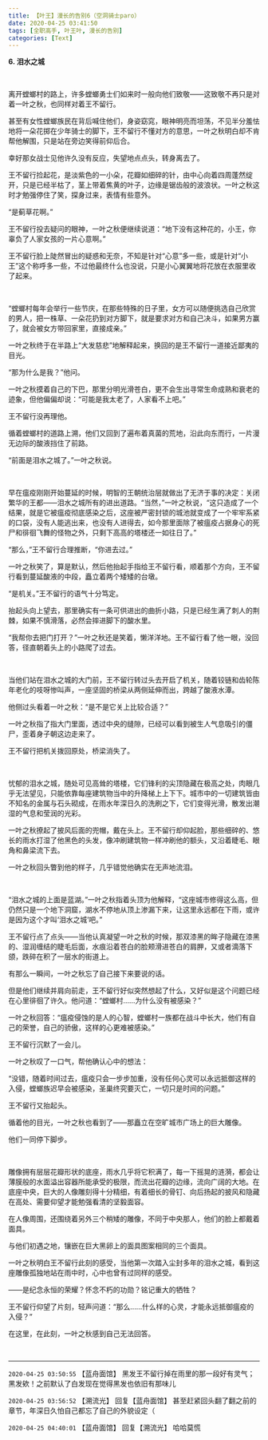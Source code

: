 ```yaml
---
title: 【叶王】漫长的告别6（空洞骑士paro）
date: 2020-04-25 03:41:50
tags: [全职高手, 叶王叶, 漫长的告别]
categories: [Text]
---
```


<p><strong>6.&nbsp;泪水之城</strong></p> 
<p><strong><br /></strong></p> 
<p>离开螳螂村的路上，许多螳螂勇士们如来时一般向他们致敬——这致敬不再只是对着一叶之秋，也同样对着王不留行。</p> 
<p>甚至有女性螳螂族民在背后喊住他们，身姿窈窕，眼神明亮而坦荡，不见半分羞怯地将一朵花掷在少年骑士的脚下，王不留行不懂对方的意思，一叶之秋明白却不肯帮他解围，只是站在旁边笑得前仰后合。</p> 
<p>幸好那女战士见他许久没有反应，失望地点点头，转身离去了。</p> 
<p>王不留行捡起花，是淡紫色的一小朵，花瓣如细碎的针，由中心向着四周蓬然绽开，只是已经半枯了，茎上带着焦黄的叶子，边缘是锯齿般的波浪状。一叶之秋这时才勉强停住了笑，探身过来，表情有些意外。</p> 
<p>“是蓟草花啊。”</p> 
<p>王不留行投去疑问的眼神，一叶之秋便继续说道：“地下没有这种花的，小王，你辜负了人家女孩的一片心意啊。”</p> 
<p>王不留行脸上陡然冒出的疑惑和无奈，不知是针对“心意”多一些，或是针对“小王”这个称呼多一些，不过他最终什么也没说，只是小心翼翼地将花放在衣服里收了起来。</p> 
<p>&nbsp;</p> 
<p>“螳螂村每年会举行一些节庆，在那些特殊的日子里，女方可以随便挑选自己欣赏的男人，把一株草、一朵花扔到对方脚下，就是要求对方和自己决斗，如果男方赢了，就会被女方带回家里，直接成亲。”</p> 
<p>一叶之秋终于在半路上“大发慈悲”地解释起来，换回的是王不留行一道接近鄙夷的目光。</p> 
<p>“那为什么是我？”他问。</p> 
<p>一叶之秋摸着自己的下巴，那里分明光滑苍白，更不会生出寻常生命成熟和衰老的迹象，但他偏偏却说：“可能是我太老了，人家看不上吧。”</p> 
<p>王不留行没再理他。</p> 
<p>循着螳螂村的道路上溯，他们又回到了遍布着真菌的荒地，沿此向东而行，一片漫无边际的酸液挡住了前路。</p> 
<p>“前面是泪水之城了。”一叶之秋说。</p> 
<p>&nbsp;</p> 
<p>早在瘟疫刚刚开始蔓延的时候，明智的王朝统治层就做出了无济于事的决定：关闭繁华的王都——泪水之城所有的进出道路。“当然，”一叶之秋说，“这只造成了一个结果，就是它被瘟疫彻底感染之后，这座被严密封锁的城池就变成了一个牢牢系紧的口袋，没有人能逃出来，也没有人进得去，如今那里面除了被瘟疫占据身心的死尸和徘徊飞舞的怪物之外，只剩下高高的塔楼还一如往日了。”</p> 
<p>“那么，”王不留行合理推断，“你进去过。”</p> 
<p>一叶之秋笑了，算是默认，然后他抬起手指给王不留行看，顺着那个方向，王不留行看到蔓延酸液的中段，矗立着两个矮矮的台墩。</p> 
<p>“是机关。”王不留行的语气十分笃定。</p> 
<p>抬起头向上望去，那里确实有一条可供进出的曲折小路，只是已经生满了刺人的荆棘，如果不慎滑落，必然会摔进脚下的酸水里。</p> 
<p>“我帮你去把门打开？”一叶之秋还是笑着，懒洋洋地。王不留行看了他一眼，没回答，径直朝着头上的小路爬了过去。</p> 
<p>&nbsp;</p> 
<p>当他们站在泪水之城的大门前，王不留行转过头去开启了机关，随着铰链和齿轮陈年老化的吱呀惨叫声，一座坚固的桥梁从两侧延伸而出，跨越了酸液水潭。</p> 
<p>他侧过头看着一叶之秋：“是不是它关上比较合适？”</p> 
<p>一叶之秋指了指大门里面，透过中央的缝隙，已经可以看到被生人气息吸引的僵尸，歪着身子朝这边走来了。</p> 
<p>王不留行把机关拨回原处，桥梁消失了。</p> 
<p>&nbsp;</p> 
<p>忧郁的泪水之城，随处可见高耸的塔楼，它们锋利的尖顶隐藏在极高之处，肉眼几乎无法望见，只能依靠每座建筑物当中的升降梯上上下下。城市中的一切建筑皆由不知名的金属与石头砌成，在雨水年深日久的洗刷之下，它们变得光滑，散发出潮湿的气息和莹润的光彩。</p> 
<p>一叶之秋撩起了披风后面的兜帽，戴在头上。王不留行却仰起脸，那些细碎的、悠长的雨水打湿了他黑色的头发，像冲刷建筑物一样冲刷他的额头，又沿着睫毛、眼角和鼻梁流下去。</p> 
<p>一叶之秋回头瞥到他的样子，几乎错觉他确实在无声地流泪。</p> 
<p>&nbsp;</p> 
<p>“泪水之城的上面是蓝湖。”一叶之秋指着头顶为他解释，“这座城市修得这么高，但仍然只是一个地下洞窟，湖水不停地从顶上渗漏下来，让这里永远都在下雨，或许是因为这个才叫‘泪水之城’吧。”</p> 
<p>王不留行点了点头——当他认真凝望一叶之秋的时候，那双漆黑的眸子隐藏在漆黑的、湿润缠结的睫毛后面，水痕沿着苍白的脸颊滑进苍白的肩胛，又或者滴落下颌，跌碎在积了一层水的街道上。</p> 
<p>有那么一瞬间，一叶之秋忘了自己接下来要说的话。</p> 
<p>但是他们继续并肩向前走，王不留行好似突然想起了什么，又好似是这个问题已经在心里徘徊了许久。他问道：“螳螂村……为什么没有被感染？”</p> 
<p>一叶之秋回答：“瘟疫侵蚀的是人的心智，螳螂村一族都在战斗中长大，他们有自己的荣誉，自己的骄傲，这样的心更难被感染。”</p> 
<p>王不留行沉默了一会儿。</p> 
<p>一叶之秋叹了一口气，帮他确认心中的想法：</p> 
<p>“没错，随着时间过去，瘟疫只会一步步加重，没有任何心灵可以永远抵御这样的入侵，螳螂族迟早会被感染，圣巢终究要灭亡，一切只是时间的问题。”</p> 
<p>王不留行又抬起头。</p> 
<p>循着他的目光，一叶之秋也看到了——那矗立在空旷城市广场上的巨大雕像。</p> 
<p>他们一同停下脚步。</p> 
<p>&nbsp;</p> 
<p>雕像拥有层层花瓣形状的底座，雨水几乎将它积满了，每一下摇晃的涟漪，都会让薄膜般的水面溢出容器所能承受的极限，而流出花瓣的边缘，流向广阔的大地。在底座中央，巨大的人像雕刻得十分精细，有着细长的骨钉、向后扬起的披风和隐藏在高处、需要仰望才能勉强看清的坚毅面容。</p> 
<p>在人像周围，还围绕着另外三个稍矮的雕像，不同于中央那人，他们的脸上都戴着面具。</p> 
<p>与他们初遇之地，镶嵌在巨大黑卵上的面具图案相同的三个面具。</p> 
<p>一叶之秋明白王不留行此刻的感受，当他第一次踏入尘封多年的泪水之城，看到这座雕像孤独地站在雨中时，心中也曾有过同样的感受。</p> 
<p>——是纪念永恒的荣耀？怀念不朽的功勋？铭记重大的牺牲？</p> 
<p>王不留行仰望了片刻，轻声问道：“那么……什么样的心灵，才能永远抵御瘟疫的入侵？”</p> 
<p>在这里，在此刻，一叶之秋感到自己无法回答。</p> 
<p><br /></p>

<!-- more -->

---

`2020-04-25 03:50:55` 【蓝舟面馆】 黑发王不留行掉在雨里的那一段好有灵气；黑发欸！之前默认了白发现在觉得黑发也依旧有那味儿

`2020-04-25 03:56:52` 【溯流光】 回复【蓝舟面馆】 甚至赶紧回头翻了翻之前的章节，年深日久怕自己都忘了自己的外貌设定（

`2020-04-25 04:40:01` 【蓝舟面馆】 回复【溯流光】 哈哈莫慌
